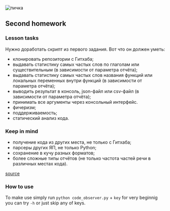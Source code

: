 ![пичка](https://otus.ru/static/img/favicons/android-chrome-537x240.jpg)
## Second homework
### Lesson tasks
Нужно доработать скрипт из первого задания. Вот что он должен уметь:
- клонировать репозитории с Гитхаба;
- выдавать статистику самых частых слов по глаголам или существительным (в зависимости от параметра отчёта);
- выдавать статистику самых частых слов названия функций или локальных переменных внутри функций (в зависимости от параметра отчёта);
- выводить результат в консоль, json-файл или csv-файл (в зависимости от параметра отчёта);
- принимать все аргументы через консольный интерфейс.
- фичеризм;
- поддерживаемость;
- статический анализ кода.

### Keep in mind

- получение кода из других места, не только с Гитхаба;
- парсеры других ЯП, не только Python;
- сохранение в кучу разных форматов;
- более сложные типы отчётов (не только частота частей речи в различных местах кода).

[source](https://gist.github.com/Melevir/5754a1b553eb11839238e43734d0eb79)

### How to use
To make use simply run `python code_observer.py` + `key`
for very beginnig you can try `-h` or just skip any of keys.